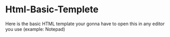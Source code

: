 # Html-Basic-Templete
Here is the basic HTML template your gonna have to open this in any editor you use (example: Notepad) 
